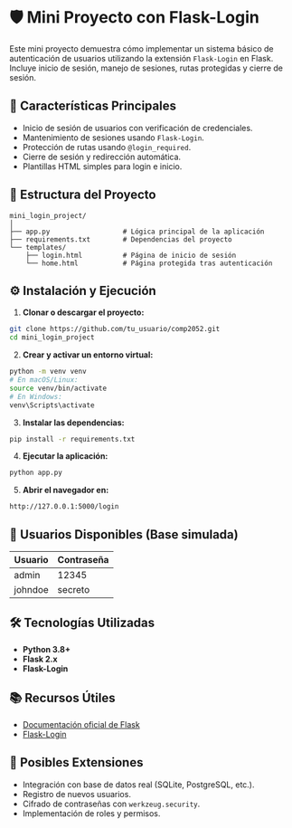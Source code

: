 # 🛡️ Mini Proyecto con Flask-Login

Este mini proyecto demuestra cómo implementar un sistema básico de autenticación de usuarios utilizando la extensión `Flask-Login` en Flask. Incluye inicio de sesión, manejo de sesiones, rutas protegidas y cierre de sesión.

## 📌 Características Principales

- Inicio de sesión de usuarios con verificación de credenciales.
- Mantenimiento de sesiones usando `Flask-Login`.
- Protección de rutas usando `@login_required`.
- Cierre de sesión y redirección automática.
- Plantillas HTML simples para login e inicio.

## 📁 Estructura del Proyecto

```
mini_login_project/
│
├── app.py                  # Lógica principal de la aplicación
├── requirements.txt        # Dependencias del proyecto
└── templates/
    ├── login.html          # Página de inicio de sesión
    └── home.html           # Página protegida tras autenticación
```

## ⚙️ Instalación y Ejecución

1. **Clonar o descargar el proyecto:**

```bash
git clone https://github.com/tu_usuario/comp2052.git
cd mini_login_project
```

2. **Crear y activar un entorno virtual:**

```bash
python -m venv venv
# En macOS/Linux:
source venv/bin/activate
# En Windows:
venv\Scripts\activate
```

3. **Instalar las dependencias:**

```bash
pip install -r requirements.txt
```

4. **Ejecutar la aplicación:**

```bash
python app.py
```

5. **Abrir el navegador en:**

```
http://127.0.0.1:5000/login
```

## 🔐 Usuarios Disponibles (Base simulada)

| Usuario | Contraseña |
| ------- | ---------- |
| admin   | 12345      |
| johndoe | secreto    |

## 🛠 Tecnologías Utilizadas

- **Python 3.8+**
- **Flask 2.x**
- **Flask-Login**

## 📚 Recursos Útiles

- [Documentación oficial de Flask](https://flask.palletsprojects.com/)
- [Flask-Login](https://flask-login.readthedocs.io/)

## 🚀 Posibles Extensiones

- Integración con base de datos real (SQLite, PostgreSQL, etc.).
- Registro de nuevos usuarios.
- Cifrado de contraseñas con `werkzeug.security`.
- Implementación de roles y permisos.
